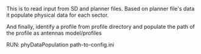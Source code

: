 This is to read input from SD and planner files.
Based on planner file's data it populate physical data for each sector.

And finally, identify a profile from profile directory and populate the path of the profile
as antennas model/profiles

RUN: phyDataPopulation path-to-config.ini

